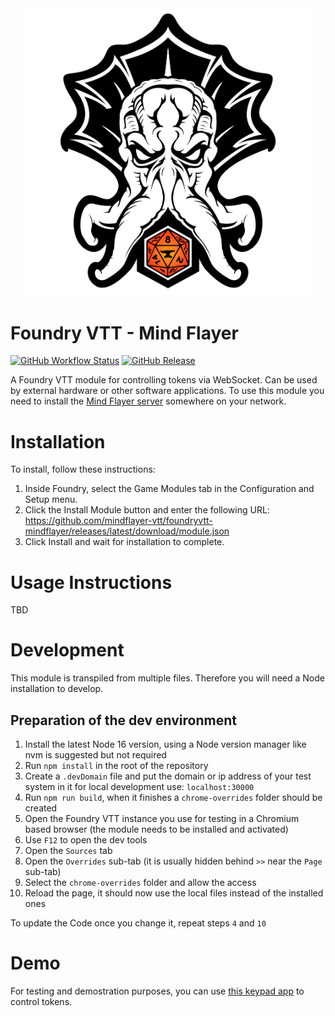 <div align="center">
<img width="460" src="https://raw.githubusercontent.com/mindflayer-vtt/foundryvtt-mindflayer/main/.github/foundryvtt-mindflayer-logo.png">
</div>

# Foundry VTT - Mind Flayer

[![GitHub Workflow Status](https://img.shields.io/github/workflow/status/mindflayer-vtt/foundryvtt-mindflayer/CI)](https://github.com/mindflayer-vtt/foundryvtt-mindflayer/actions) [![GitHub Release](https://img.shields.io/github/release/mindflayer-vtt/foundryvtt-mindflayer.svg)](https://github.com/mindflayer-vtt/foundryvtt-mindflayer/releases/latest)

A Foundry VTT module for controlling tokens via WebSocket. Can be used by external hardware or other software applications.
To use this module you need to install the [Mind Flayer server](https://github.com/mindflayer-vtt/mindflayer-server) somewhere on your network.

# Installation

To install, follow these instructions:

1.  Inside Foundry, select the Game Modules tab in the Configuration and Setup menu.
2.  Click the Install Module button and enter the following URL: https://github.com/mindflayer-vtt/foundryvtt-mindflayer/releases/latest/download/module.json
3.  Click Install and wait for installation to complete.

# Usage Instructions

TBD

# Development

This module is transpiled from multiple files. Therefore you will need a Node installation to develop.

## Preparation of the dev environment

1. Install the latest Node 16 version, using a Node version manager like nvm is suggested but not required
2. Run `npm install` in the root of the repository
3. Create a `.devDomain` file and put the domain or ip address of your test system in it
   for local development use: `localhost:30000`
4. Run `npm run build`, when it finishes a `chrome-overrides` folder should be created
5. Open the Foundry VTT instance you use for testing in a Chromium based browser (the module needs to be installed and activated)
6. Use `F12` to open the dev tools
7. Open the `Sources` tab
8. Open the `Overrides` sub-tab (it is usually hidden behind `>>` near the `Page` sub-tab)
9. Select the `chrome-overrides` folder and allow the access
10. Reload the page, it should now use the local files instead of the installed ones

To update the Code once you change it, repeat steps `4` and `10`

# Demo

For testing and demostration purposes, you can use [this keypad app](https://mindflayer-vtt.github.io/mindflayer-server/static/keypad.html) to control tokens.
